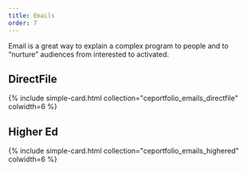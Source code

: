 ```yaml
---
title: Emails
order: 7
---
```


Email is a great way to explain a complex program to people and to “nurture” audiences from interested to activated.

## DirectFile

{% include simple-card.html collection="ceportfolio_emails_directfile" colwidth=6 %}

## Higher Ed

{% include simple-card.html collection="ceportfolio_emails_highered" colwidth=6 %}
